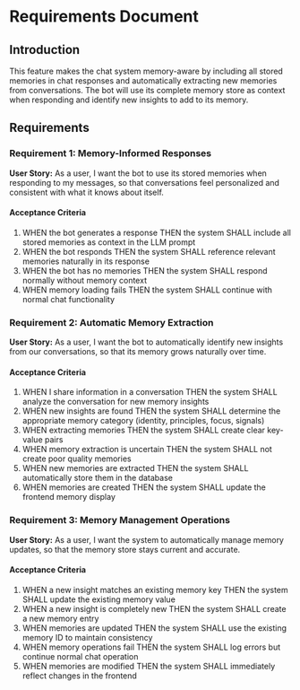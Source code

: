 # Requirements Document

## Introduction

This feature makes the chat system memory-aware by including all stored memories in chat responses and automatically extracting new memories from conversations. The bot will use its complete memory store as context when responding and identify new insights to add to its memory.

## Requirements

### Requirement 1: Memory-Informed Responses

**User Story:** As a user, I want the bot to use its stored memories when responding to my messages, so that conversations feel personalized and consistent with what it knows about itself.

#### Acceptance Criteria

1. WHEN the bot generates a response THEN the system SHALL include all stored memories as context in the LLM prompt
2. WHEN the bot responds THEN the system SHALL reference relevant memories naturally in its response
3. WHEN the bot has no memories THEN the system SHALL respond normally without memory context
4. WHEN memory loading fails THEN the system SHALL continue with normal chat functionality

### Requirement 2: Automatic Memory Extraction

**User Story:** As a user, I want the bot to automatically identify new insights from our conversations, so that its memory grows naturally over time.

#### Acceptance Criteria

1. WHEN I share information in a conversation THEN the system SHALL analyze the conversation for new memory insights
2. WHEN new insights are found THEN the system SHALL determine the appropriate memory category (identity, principles, focus, signals)
3. WHEN extracting memories THEN the system SHALL create clear key-value pairs
4. WHEN memory extraction is uncertain THEN the system SHALL not create poor quality memories
5. WHEN new memories are extracted THEN the system SHALL automatically store them in the database
6. WHEN memories are created THEN the system SHALL update the frontend memory display

### Requirement 3: Memory Management Operations

**User Story:** As a user, I want the system to automatically manage memory updates, so that the memory store stays current and accurate.

#### Acceptance Criteria

1. WHEN a new insight matches an existing memory key THEN the system SHALL update the existing memory value
2. WHEN a new insight is completely new THEN the system SHALL create a new memory entry
3. WHEN memories are updated THEN the system SHALL use the existing memory ID to maintain consistency
4. WHEN memory operations fail THEN the system SHALL log errors but continue normal chat operation
5. WHEN memories are modified THEN the system SHALL immediately reflect changes in the frontend
